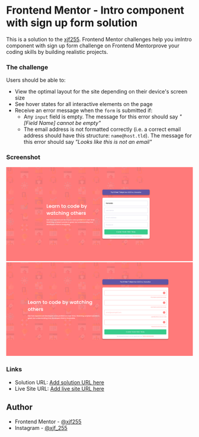 # Frontend Mentor - Intro component with sign up form solution

This is a solution to the [xjf255](https://www.frontendmentor.io/profile/xjf255). Frontend Mentor challenges help you imIntro component with sign up form challenge on Frontend Mentorprove your coding skills by building realistic projects. 

### The challenge

Users should be able to:

- View the optimal layout for the site depending on their device's screen size
- See hover states for all interactive elements on the page
- Receive an error message when the `form` is submitted if:
  - Any `input` field is empty. The message for this error should say *"[Field Name] cannot be empty"*
  - The email address is not formatted correctly (i.e. a correct email address should have this structure: `name@host.tld`). The message for this error should say *"Looks like this is not an email"*

### Screenshot

![](images/Screenshot.png)
![](images/Screenshot-active-states.png)

### Links

- Solution URL: [Add solution URL here](https://github.com/xjf255/intro-component-with-signup-form-master)
- Live Site URL: [Add live site URL here](https://your-live-site-url.com)

## Author

- Frontend Mentor - [@xjf255](https://www.frontendmentor.io/profile/xjf255)
- Instagram - [@xjf_255](https://www.instagram.com/xjf_255)


